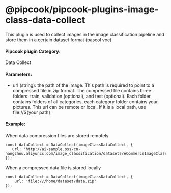 # @pipcook/pipcook-plugins-image-class-data-collect

This plugin is used to collect images in the image classification pipeline and store them in a certain dataset format (pascol voc)

<a name="klNlr"></a>
#### Pipcook plugin Category:
Data Collect

<a name="xzxwP"></a>
#### Parameters:

- url (string): the path of the image. This path is required to point to a compressed file in zip format. The compressed file contains three folders: train, validation (optional), and test (optional). Each folder contains folders of all categories, each category folder contains your pictures. This url can be remote or local. If it is a local path, use file://${your path}
<a name="2e1Vr"></a>
#### Example:
When data compression files are stored remotely
```
const dataCollect = DataCollect(imageClassDataCollect, {
   url: 'http://ai-sample.oss-cn-hangzhou.aliyuncs.com/image_classification/datasets/eCommerceImageClassification.zip'
});
```

When a compressed data file is stored locally

```
const dataCollect = DataCollect(imageClassDataCollect, {
    url: 'file:///home/dataset/data.zip'
});
```

